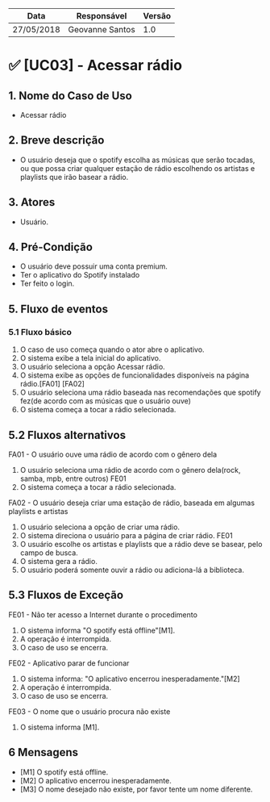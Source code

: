 Data | Responsável | Versão|
--------- | ------| --------|
27/05/2018 | Geovanne Santos |   1.0   |


# ✅ [UC03] - Acessar rádio

## 1. Nome do Caso de Uso
- Acessar rádio

## 2.  Breve descrição
- O usuário deseja que o spotify escolha as músicas que serão tocadas, ou que possa criar qualquer estação de rádio escolhendo os artistas e playlists que irão basear a rádio.

## 3.  Atores
- Usuário.

## 4.  Pré-Condição
- O usuário deve possuir uma conta premium.
- Ter o aplicativo do Spotify instalado
- Ter feito o login.

## 5.  Fluxo de eventos

### 5.1 Fluxo básico

1. O caso de uso começa quando o ator abre o aplicativo.
2. O sistema exibe a tela inicial do aplicativo.
3. O usuário seleciona a opção Acessar rádio.
4. O sistema exibe as opções de funcionalidades disponíveis na página rádio.[FA01] [FA02]
5. O usuário seleciona uma rádio baseada nas recomendações que spotify fez(de acordo com as músicas que o usuário ouve)
6. O sistema começa a tocar a rádio selecionada.

## 5.2 Fluxos alternativos

FA01 - O usuário ouve uma rádio de acordo com o gênero dela
1. O usuário seleciona uma rádio de acordo com o gênero dela(rock, samba, mpb, entre outros) FE01
2. O sistema começa a tocar a rádio selecionada.


FA02 - O usuário deseja criar uma estação de rádio, baseada em algumas playlists e artistas
1. O usuário seleciona a opção de criar uma rádio.
2. O sistema direciona o usuário para a página de criar rádio. FE01
3. O usuário escolhe os artistas e playlists que a rádio deve se basear, pelo campo de busca.
4. O sistema gera a rádio.
5. O usuário poderá somente ouvir a rádio ou adiciona-lá a biblioteca.

## 5.3 Fluxos de Exceção
FE01 - Não ter acesso a Internet durante o procedimento
1. O sistema informa "O spotify está offline"[M1].
2. A operação é interrompida.
3. O caso de uso se encerra.

FE02 - Aplicativo parar de funcionar
1. O sistema informa: "O aplicativo encerrou inesperadamente."[M2]
2. A operação é interrompida.
3. O caso de uso se encerra.

FE03 - O nome que o usuário procura não existe
1. O sistema informa [M1].

## 6 Mensagens
- [M1] O spotify está offline.
- [M2] O aplicativo encerrou inesperadamente.
- [M3] O nome desejado não existe, por favor tente um nome diferente.

